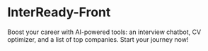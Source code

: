 # InterReady-Front
Boost your career with AI-powered tools: an interview chatbot, CV optimizer, and a list of top companies. Start your journey now!
